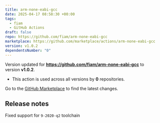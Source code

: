 ```yaml
---
title: arm-none-eabi-gcc
date: 2025-04-17 08:58:30 +00:00
tags:
  - fiam
  - GitHub Actions
draft: false
repo: https://github.com/fiam/arm-none-eabi-gcc
marketplace: https://github.com/marketplace/actions/arm-none-eabi-gcc
version: v1.0.2
dependentsNumber: "0"
---
```



Version updated for **https://github.com/fiam/arm-none-eabi-gcc** to version **v1.0.2**.
- This action is used across all versions by **0** repositories.

Go to the [GitHub Marketplace](https://github.com/marketplace/actions/arm-none-eabi-gcc) to find the latest changes.

## Release notes

Fixed support for `9-2020-q2` toolchain 
